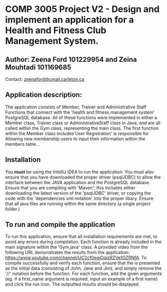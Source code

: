 # COMP 3005 Project V2 - Design and implement an application for a Health and Fitness Club Management System.



## Author: Zeena Ford 101229954 and Zeina Mouhtadi 101169685
Contact: zeenaford@cmail.carleton.ca



## Application description:

The application consists of Member, Trainer and Administrative Staff Functions that connect with the 'health and fitness management system' PostgreSQL database. All of these functions were implemented in either a Member class, Trainer class or AdministrativeStaff class in Java, and are all called within the Gym class, representing the main class. The first function within the Member class includes'User Registration' is responsible for Allowing new membership users to input their information within the members table...


## Installation

You **must** be using the IntelliJ IDEA to run the application. You must also ensure that you have downloaded the proper driver (psqlJDBC) to allow the interface between the JAVA application and the PostgreSQL database. Ensure that you are compiling with 'Maven'; this includes either downloading the latest version of the 'psqlJDBC' driver, or copying the code with the 'dependencies xml notation' into the proper libary. Ensure that all java files are running within the same directory (a single project folder.) 



## To run and compile the application

To run this application, ensure that all installation requirements are met, to avoid any errors during compilation. Each function is already included in the main signature within the 'Gym.java' class. A provided video from the following URL demonstrates the results from the application: https://www.youtube.com/channel/UC2cf0eqjOqizRZVe1OZRNfA. To compile successfully and verify each function, ensure that the is presented as the initial data (consisting of John, Jane and Jim), and simply remove the '//' notation before the function. For each function, add the given arguments (eg. if a first_name argument is required, input an example of a first name) and click the run icon. The outputted results should be displayed.

